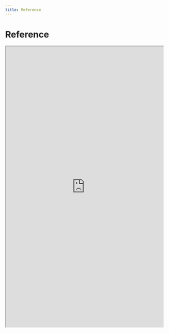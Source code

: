 ```yaml
---
title: Reference
---
```





# Reference

<iframe
width="100%"
height="900px"
src="https://godocs.io/github.com/go-arrower/arrower#pkg-directories"
onLoad={ function(o){ console.log(); }()}>
</iframe>